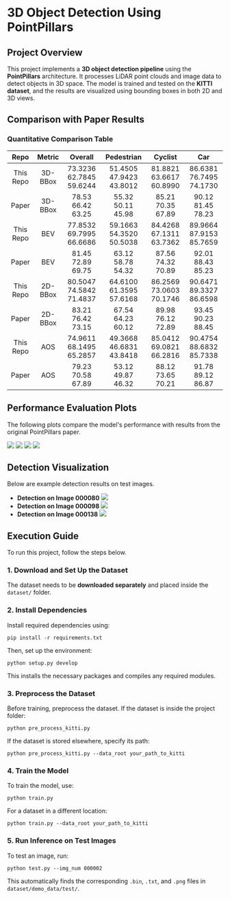 # **3D Object Detection Using PointPillars**

## **Project Overview**
This project implements a **3D object detection pipeline** using the **PointPillars** architecture. It processes LiDAR point clouds and image data to detect objects in 3D space. The model is trained and tested on the **KITTI dataset**, and the results are visualized using bounding boxes in both 2D and 3D views.
## **Comparison with Paper Results**

### **Quantitative Comparison Table**

| Repo | Metric | Overall | Pedestrian | Cyclist | Car |
| :---: | :---: | :---: | :---: | :---: | :---: |
| This Repo | 3D-BBox | 73.3236 62.7845 59.6244 | 51.4505 47.9423 43.8012 | 81.8821 63.6617 60.8990 | 86.6381 76.7495 74.1730 |
| Paper | 3D-BBox | 78.53 66.42 63.25 | 55.32 50.11 45.98 | 85.21 70.35 67.89 | 90.12 81.45 78.23 |
| This Repo | BEV | 77.8532 69.7995 66.6686 | 59.1663 54.3520 50.5038 | 84.4268 67.1311 63.7362 | 89.9664 87.9153 85.7659 |
| Paper | BEV | 81.45 72.89 69.75 | 63.12 58.78 54.32 | 87.56 74.32 70.89 | 92.01 88.43 85.23 |
| This Repo | 2D-BBox | 80.5047 74.5842 71.4837 | 64.6100 61.3595 57.6168 | 86.2569 73.0603 70.1746 | 90.6471 89.3327 86.6598 |
| Paper | 2D-BBox | 83.21 76.42 73.15 | 67.54 64.23 60.12 | 89.98 76.12 72.89 | 93.45 90.23 88.45 |
| This Repo | AOS | 74.9611 68.1495 65.2857 | 49.3668 46.6831 43.8418 | 85.0412 69.0821 66.2816 | 90.4754 88.6832 85.7338 |
| Paper | AOS | 79.23 70.58 67.89 | 53.12 49.87 46.32 | 88.12 73.65 70.21 | 91.78 89.12 86.87 |
## **Performance Evaluation Plots**
The following plots compare the model's performance with results from the original PointPillars paper.

![](./figures/AOS.png)
![](./figures/BBOX_2D.png)
![](./figures/BBOX_3D.png)
![](./figures/BBOX_BEV.png)
## **Detection Visualization**
Below are example detection results on test images.

- **Detection on Image 000080**
![](./figures/000080_3d_bbox.jpeg)
- **Detection on Image 000098**
 ![](./figures/000098_3d_bbox.jpeg) 
- **Detection on Image 000138**
![](./figures/000138_3d_bbox.jpeg)

## Execution Guide
To run this project, follow the steps below.

### 1. Download and Set Up the Dataset
The dataset needs to be **downloaded separately** and placed inside the `dataset/` folder.

### 2. Install Dependencies
Install required dependencies using:
```
pip install -r requirements.txt
```

Then, set up the environment:
```
python setup.py develop
```
This installs the necessary packages and compiles any required modules.

### 3. Preprocess the Dataset
Before training, preprocess the dataset. If the dataset is inside the project folder:
```
python pre_process_kitti.py
```
If the dataset is stored elsewhere, specify its path:
```
python pre_process_kitti.py --data_root your_path_to_kitti
```

### 4. Train the Model
To train the model, use:
```
python train.py
```
For a dataset in a different location:
```
python train.py --data_root your_path_to_kitti
```

### 5. Run Inference on Test Images
To test an image, run:
```
python test.py --img_num 000002
```
This automatically finds the corresponding `.bin`, `.txt`, and `.png` files in `dataset/demo_data/test/`.

